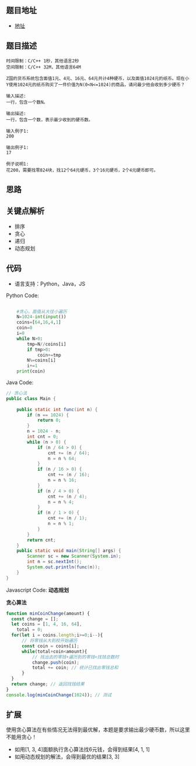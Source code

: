 ## 题目地址

- [地址](https://www.nowcoder.com/question/next?pid=16516564&qid=362294&tid=32189245)

## 题目描述

```
时间限制：C/C++ 1秒，其他语言2秒
空间限制：C/C++ 32M，其他语言64M

Z国的货币系统包含面值1元、4元、16元、64元共计4种硬币，以及面值1024元的纸币。现在小Y使用1024元的纸币购买了一件价值为N(0<N<=1024)的商品，请问最少他会收到多少硬币？

输入描述:
一行，包含一个数N。

输出描述:
一行，包含一个数，表示最少收到的硬币数。

输入例子1:
200

输出例子1:
17

例子说明1:
花200，需要找零824块，找12个64元硬币，3个16元硬币，2个4元硬币即可。
```

## 思路

## 关键点解析

- 排序
- 贪心
- 递归
- 动态规划

## 代码

- 语言支持：Python，Java，JS

Python Code:

```python
    
    #贪心，面值从大往小遍历
    N=1024-int(input())
    coins=[64,16,4,1]
    coin=0
    i=0
    while N>0:
        tmp=N//coins[i]
        if tmp>0:
            coin+=tmp
        N%=coins[i]
        i+=1
    print(coin)
```

Java Code:

```java
// 贪心法
public class Main {
 
    public static int func(int n) {
        if (n == 1024) {
            return 0;
        }
        n = 1024 - n;
        int cnt = 0;
        while (n > 0) {
            if (n / 64 > 0) {
                cnt += (n / 64);
                n = n % 64;
            }
            if (n / 16 > 0) {
                cnt += (n / 16);
                n = n % 16;
            }
            if (n / 4 > 0) {
                cnt += (n / 4);
                n = n % 4;
            }
            if (n / 1 > 0) {
                cnt += (n / 1);
                n = n % 1;
            }
        }
        return cnt;
    }
    public static void main(String[] args) {
        Scanner sc = new Scanner(System.in);
        int n = sc.nextInt();
        System.out.println(func(n));
    }
}
```

Javascript Code:
**动态规划**


**贪心算法**
```js
function minCoinChange(amount) {
  const change = [];
  let coins = [1, 4, 16, 64],
    total = 0;
  for(let i = coins.length;i>=0;i--){
      // 将零钱从大到校开始遍历
      const coin = coins[i];
      while(total+coin<amount){
          // 找出去的零钱+遍历到的零钱<找钱总数时
          change.push(coin);
          total += coin; // 统计已找出零钱总和
      }
  }
  return change; // 返回找钱结果
}
console.log(minCoinChange(1024)); // 测试
```

## 扩展

使用贪心算法在有些情况无法得到最优解，本题是要求输出最少硬币数，所以这里不能用贪心！
- 如用[1, 3, 4]面额执行贪心算法找6元钱，会得到结果[4, 1, 1]
- 如用动态规划的解法，会得到最优的结果[3, 3]
